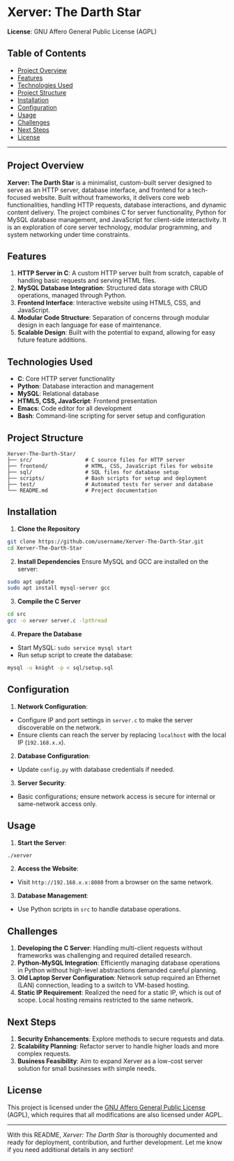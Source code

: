 # Xerver: The Darth Star

**License**: GNU Affero General Public License (AGPL)

## Table of Contents
- [Project Overview](#project-overview)
- [Features](#features)
- [Technologies Used](#technologies-used)
- [Project Structure](#project-structure)
- [Installation](#installation)
- [Configuration](#configuration)
- [Usage](#usage)
- [Challenges](#challenges)
- [Next Steps](#next-steps)
- [License](#license)

---

## Project Overview
**Xerver: The Darth Star** is a minimalist, custom-built server designed to serve as an HTTP server, database interface, and frontend for a tech-focused website. Built without frameworks, it delivers core web functionalities, handling HTTP requests, database interactions, and dynamic content delivery. The project combines C for server functionality, Python for MySQL database management, and JavaScript for client-side interactivity. It is an exploration of core server technology, modular programming, and system networking under time constraints.

## Features
1. **HTTP Server in C**: A custom HTTP server built from scratch, capable of handling basic requests and serving HTML files.
2. **MySQL Database Integration**: Structured data storage with CRUD operations, managed through Python.
3. **Frontend Interface**: Interactive website using HTML5, CSS, and JavaScript.
4. **Modular Code Structure**: Separation of concerns through modular design in each language for ease of maintenance.
5. **Scalable Design**: Built with the potential to expand, allowing for easy future feature additions.

## Technologies Used
- **C**: Core HTTP server functionality
- **Python**: Database interaction and management
- **MySQL**: Relational database
- **HTML5, CSS, JavaScript**: Frontend presentation
- **Emacs**: Code editor for all development
- **Bash**: Command-line scripting for server setup and configuration

## Project Structure
```
Xerver-The-Darth-Star/
├── src/                 # C source files for HTTP server
├── frontend/            # HTML, CSS, JavaScript files for website
├── sql/                 # SQL files for database setup
├── scripts/             # Bash scripts for setup and deployment
├── test/                # Automated tests for server and database
└── README.md            # Project documentation
```

## Installation
1. **Clone the Repository**
```bash
git clone https://github.com/username/Xerver-The-Darth-Star.git
cd Xerver-The-Darth-Star
```

2. **Install Dependencies**
Ensure MySQL and GCC are installed on the server:
```bash
sudo apt update
sudo apt install mysql-server gcc
```

3. **Compile the C Server**
```bash
cd src
gcc -o xerver server.c -lpthread
```

4. **Prepare the Database**
- Start MySQL: `sudo service mysql start`
- Run setup script to create the database:
```bash
mysql -u knight -p < sql/setup.sql
```

## Configuration
1. **Network Configuration**:
- Configure IP and port settings in `server.c` to make the server discoverable on the network.
- Ensure clients can reach the server by replacing `localhost` with the local IP (`192.168.x.x`).

2. **Database Configuration**:
- Update `config.py` with database credentials if needed.

3. **Server Security**:
- Basic configurations; ensure network access is secure for internal or same-network access only.

## Usage
1. **Start the Server**:
```bash
./xerver
```
2. **Access the Website**:
- Visit `http://192.168.x.x:8080` from a browser on the same network.
3. **Database Management**:
- Use Python scripts in `src` to handle database operations.

## Challenges
1. **Developing the C Server**: Handling multi-client requests without frameworks was challenging and required detailed research.
2. **Python-MySQL Integration**: Efficiently managing database operations in Python without high-level abstractions demanded careful planning.
3. **Old Laptop Server Configuration**: Network setup required an Ethernet (LAN) connection, leading to a switch to VM-based hosting.
4. **Static IP Requirement**: Realized the need for a static IP, which is out of scope. Local hosting remains restricted to the same network.

## Next Steps
1. **Security Enhancements**: Explore methods to secure requests and data.
2. **Scalability Planning**: Refactor server to handle higher loads and more complex requests.
3. **Business Feasibility**: Aim to expand Xerver as a low-cost server solution for small businesses with simple needs.

## License
This project is licensed under the [GNU Affero General Public License](https://www.gnu.org/licenses/agpl-3.0.en.html) (AGPL), which requires that all modifications are also licensed under AGPL.

---

With this README, *Xerver: The Darth Star* is thoroughly documented and ready for deployment, contribution, and further development. Let me know if you need additional details in any section!